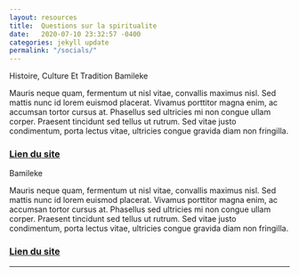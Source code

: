 ```yaml
---
layout: resources
title:  Questions sur la spiritualite  
date:   2020-07-10 23:32:57 -0400
categories: jekyll update
permalink: "/socials/"
---
```


<!-- Grid -->
<div class="w3-row">

<!-- Blog entries -->
<div class="w3-col l8 s12 ">
  <!-- Blog entry -->
  <div class="w3-card-4 w3-margin w3-white">
    <div class="w3-row">
    <div class="w3-container w3-third w3-center">
    <p>Histoire, Culture Et Tradition Bamileke</p>
    </div>
    <div class="w3-container w3-half">
      <p>Mauris neque quam, fermentum ut nisl vitae, convallis maximus nisl. Sed mattis nunc id lorem euismod placerat. Vivamus porttitor magna enim, ac accumsan tortor cursus at. Phasellus sed ultricies mi non congue ullam corper. Praesent tincidunt sed
        tellus ut rutrum. Sed vitae justo condimentum, porta lectus vitae, ultricies congue gravida diam non fringilla.</p>
        <h3><a href="https://www.facebook.com/HISTOIRETRADITIONETCULTUREBAMILEKE/?ref=page_internal">Lien du site</a></h3>
    </div>
    </div>
  </div>
  <div class="w3-card-4 w3-margin w3-white">
    <div class="w3-row">
    <div class="w3-container w3-third w3-center">
    <p>Bamileke</p>
    </div>
    <div class="w3-container w3-half">
      <p>Mauris neque quam, fermentum ut nisl vitae, convallis maximus nisl. Sed mattis nunc id lorem euismod placerat. Vivamus porttitor magna enim, ac accumsan tortor cursus at. Phasellus sed ultricies mi non congue ullam corper. Praesent tincidunt sed
        tellus ut rutrum. Sed vitae justo condimentum, porta lectus vitae, ultricies congue gravida diam non fringilla.</p>
        <h3><a href="https://www.facebook.com/Bamil%C3%A9k%C3%A9-522579207757421/">Lien du site</a></h3>
    </div>
    </div>
    </div>
  <hr>
